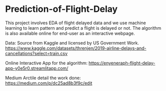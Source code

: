 # Prediction-of-Flight-Delay
This project involves EDA of flight delayed data and we use machine learning to learn pattern and predict a flight is delayed or not. The algorithm is also available online for end-user as an interactive webpage.


Data:
Source from Kaggle and licensed by US Government Work.
https://www.kaggle.com/datasets/threnjen/2019-airline-delays-and-cancellations?select=train.csv

Online Interactive App for the algorithm:
https://enyeneraph-flight-delay-app-y0e5r0.streamlitapp.com/

Medium Arctile detail the work done:
https://medium.com/p/dc25ad8b3f9c/edit 
